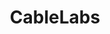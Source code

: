 ---
blog: https://blog.github.com/
codehost: https://github.com/https://github.com/cablelabs
facebook: https://www.facebook.com/cablelabsinc/
linkedin: http://www.linkedin.com/company/14315
logohandle: cablelabs
sort: cablelabs
title: CableLabs
twitter: https://x.com/cablelabs
website: https://www.cablelabs.com/
wikipedia: https://en.wikipedia.org/wiki/CableLabs
youtube: https://www.youtube.com/channel/UCWVEEclDccugM_EdO7YMKuQ
---